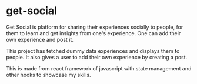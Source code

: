 # get-social
Get Social is platform for sharing their experiences socially to people, for them to learn and get insights from one's experience. One can add their own experience and post it. 

This project has fetched dummy data experiences and displays them to people. It also gives a user to add their own experience by creating a post. 

This is made from react framework of javascript with state management and other hooks to showcase my skills.
